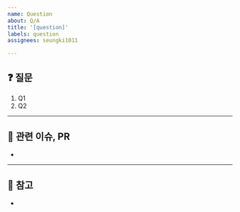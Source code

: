```yaml
---
name: Question
about: Q/A
title: '[question]'
labels: question
assignees: seungki1011

---
```


## ❓ 질문

1. Q1
2. Q2

---
## 🚩 관련 이슈, PR
- 

---
## 📖 참고
- 